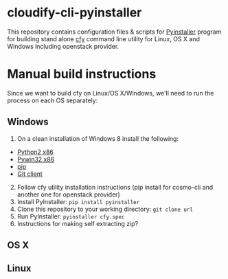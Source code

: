 cloudify-cli-pyinstaller
========================
This repository contains configuration files & scripts for [Pyinstaller](http://www.pyinstaller.org/) program for building stand alone [cfy](https://github.com/CloudifySource/cosmo-cli) command line utility for Linux, OS X and Windows including openstack provider.


Manual build instructions
=========================
Since we want to build cfy on Linux/OS X/Windows, we'll need to run the process on each OS separately:

Windows
-------
1. On a clean installation of Windows 8 install the following:
  * [Python2 x86](https://www.python.org/download/releases/)
  * [Pywin32 x86](http://sourceforge.net/projects/pywin32/)
  * [pip](http://www.pip-installer.org/en/latest/installing.html)
  * [Git client](http://git-scm.com/download/win)

2. Follow cfy utility installation instructions (pip install for cosmo-cli and another one for openstack provider)
3. Install PyInstaller: `pip install pyinstaller`
4. Clone this repository to your working directory: `git clone url`
5. Run PyInstaller: `pyinstaller cfy.spec`
6. <TODO> Instructions for making self extracting zip?

OS X
----
<TODO>

Linux
-----
<TODO>

